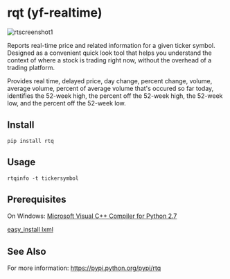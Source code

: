 # rqt (yf-realtime)

![rtscreenshot1](https://cloud.githubusercontent.com/assets/12847315/10928459/79008fda-8276-11e5-9f0a-5fafb4dc45d9.jpg)

Reports real-time price and related information for a given ticker symbol.  Designed as a convenient quick look tool that helps you understand the context of where a stock is trading right now, without the overhead of a trading platform. 

Provides real time, delayed price, day change, percent change, volume, average volume, percent of average volume that's occured so far today, identifies the 52-week high, the percent off the 52-week high, the 52-week low, and the percent off the 52-week low. 


Install
-------

    pip install rtq

Usage
-----

    rtqinfo -t tickersymbol

Prerequisites
--------
On Windows: 
[Microsoft Visual C++ Compiler for Python 2.7](https://www.microsoft.com/en-us/download/details.aspx?id=44266)

[easy_install lxml](http://lxml.de/2.2/installation.html)

See Also
--------

For more information: https://pypi.python.org/pypi/rtq
